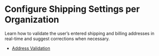 <a id="organization-commerce-configuration-shipping"></a>

# Configure Shipping Settings per Organization

Learn how to validate the user’s entered shipping and billing addresses in real-time and suggest corrections when necessary.

* [Address Validation](address-validation-org.md#organization-commerce-configuration-shipping-address-validation)

